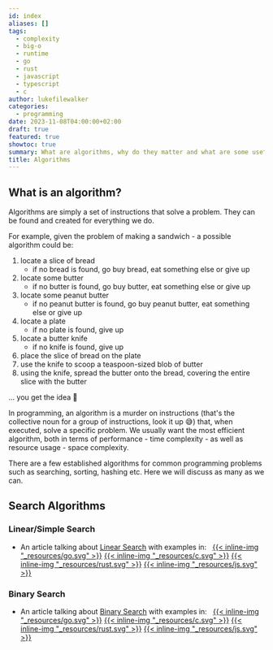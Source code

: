 ```yaml
---
id: index
aliases: []
tags:
  - complexity
  - big-o
  - runtime
  - go
  - rust
  - javascript
  - typescript
  - c
author: lukefilewalker
categories:
  - programming
date: 2023-11-08T04:00:00+02:00
draft: true
featured: true
showtoc: true
summary: What are algorithms, why do they matter and what are some useful algorithms.
title: Algorithms
---
```

## What is an algorithm?

Algorithms are simply a set of instructions that solve a problem. They can be found and created for everything we do. 

For example, given the problem of making a sandwich - a possible algorithm could be:
1. locate a slice of bread
	- if no bread is found, go buy bread, eat something else or give up
2. locate some butter
	- if no butter is found, go buy butter, eat something else or give up
3. locate some peanut butter
	- if no peanut butter is found, go buy peanut butter, eat something else or give up
4. locate a plate
	- if no plate is found, give up
5. locate a butter knife
	- if no knife is found, give up
6. place the slice of bread on the plate
7. use the knife to scoop a teaspoon-sized blob of butter
8. using the knife, spread the butter onto the bread, covering the entire slice with the butter

... you get the idea 😬

In programming, an algorithm is a murder on instructions (that's the collective noun for a group of instructions, look it up 😅) that, when executed, solve a specific problem. We usually want the most efficient algorithm, both in terms of performance - time complexity - as well as resource usage - space complexity.

There are a few established algorithms for common programming problems such as searching, sorting, hashing etc. Here we will discuss as many as we can.

## Search Algorithms

### Linear/Simple Search

- An article talking about [Linear Search]() with examples in: &nbsp;
[{{< inline-img "_resources/go.svg" >}}](https://github.com/claudemuller/algorithms/tree/master/search-algorithms/linear-search/go)
[{{< inline-img "_resources/c.svg" >}}](https://github.com/claudemuller/algorithms/tree/master/search-algorithms/linear-search/c)
[{{< inline-img "_resources/rust.svg" >}}](https://github.com/claudemuller/algorithms/tree/master/search-algorithms/linear-search/rust)
[{{< inline-img "_resources/js.svg" >}}](https://github.com/claudemuller/algorithms/tree/master/search-algorithms/linear-search/js)

### Binary Search

- An article talking about [Binary Search]() with examples in: &nbsp;
[{{< inline-img "_resources/go.svg" >}}](https://github.com/claudemuller/algorithms/tree/master/search-algorithms/binary-search/go)
[{{< inline-img "_resources/c.svg" >}}](https://github.com/claudemuller/algorithms/tree/master/search-algorithms/binary-search/c)
[{{< inline-img "_resources/rust.svg" >}}](https://github.com/claudemuller/algorithms/tree/master/search-algorithms/binary-search/rust)
[{{< inline-img "_resources/js.svg" >}}](https://github.com/claudemuller/algorithms/tree/master/search-algorithms/binary-search/js)




